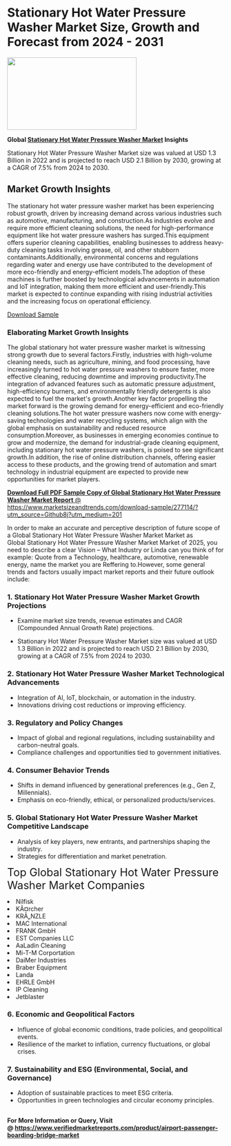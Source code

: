 <H1>Stationary Hot Water Pressure Washer Market Size, Growth and Forecast from 2024 - 2031</H1><img class="aligncenter size-medium wp-image-584254" src="https://thirdeyenews.in/wp-content/uploads/2024/09/Global-Market-Research-300x168.jpeg" alt="" width="300" height="168" /><p><strong>Global&nbsp;<a href="https://www.marketsizeandtrends.com/download-sample/277114/?utm_source=Github8j?utm_medium=201">Stationary Hot Water Pressure Washer Market</a> Insights</strong></p><p>Stationary Hot Water Pressure Washer Market size was valued at USD 1.3 Billion in 2022 and is projected to reach USD 2.1 Billion by 2030, growing at a CAGR of 7.5% from 2024 to 2030.</p><p><h2>Market Growth Insights</h2> The stationary hot water pressure washer market has been experiencing robust growth, driven by increasing demand across various industries such as automotive, manufacturing, and construction.As industries evolve and require more efficient cleaning solutions, the need for high-performance equipment like hot water pressure washers has surged.This equipment offers superior cleaning capabilities, enabling businesses to address heavy-duty cleaning tasks involving grease, oil, and other stubborn contaminants.Additionally, environmental concerns and regulations regarding water and energy use have contributed to the development of more eco-friendly and energy-efficient models.The adoption of these machines is further boosted by technological advancements in automation and IoT integration, making them more efficient and user-friendly.This market is expected to continue expanding with rising industrial activities and the increasing focus on operational efficiency.<p><a href="#">Download Sample</a></p> <h3>Elaborating Market Growth Insights</h3> The global stationary hot water pressure washer market is witnessing strong growth due to several factors.Firstly, industries with high-volume cleaning needs, such as agriculture, mining, and food processing, have increasingly turned to hot water pressure washers to ensure faster, more effective cleaning, reducing downtime and improving productivity.The integration of advanced features such as automatic pressure adjustment, high-efficiency burners, and environmentally friendly detergents is also expected to fuel the market's growth.Another key factor propelling the market forward is the growing demand for energy-efficient and eco-friendly cleaning solutions.The hot water pressure washers now come with energy-saving technologies and water recycling systems, which align with the global emphasis on sustainability and reduced resource consumption.Moreover, as businesses in emerging economies continue to grow and modernize, the demand for industrial-grade cleaning equipment, including stationary hot water pressure washers, is poised to see significant growth.In addition, the rise of online distribution channels, offering easier access to these products, and the growing trend of automation and smart technology in industrial equipment are expected to provide new opportunities for market players.<p><a href="#"></p><p><span class=""><strong>Download Full PDF Sample Copy of Global Stationary Hot Water Pressure Washer Market Report</strong> @ <a href="https://www.marketsizeandtrends.com/download-sample/277114/?utm_source=Github8j?utm_medium=201" target="_blank">https://www.marketsizeandtrends.com/download-sample/277114/?utm_source=Github8j?utm_medium=201</a></span></p><p>In order to make an accurate and perceptive description of future scope of a Global&nbsp;Stationary Hot Water Pressure Washer Market Market as Global&nbsp;Stationary Hot Water Pressure Washer Market Market of 2025, you need to describe a clear Vision &ndash; What Industry or Linda can you think of for example: Quote from a Technology, healthcare, automotive, renewable energy, name the market you are Reffering to.However, some general trends and factors usually impact market reports and their future outlook include:</p><h3>1.&nbsp;<strong>Stationary Hot Water Pressure Washer Market Growth Projections</strong></h3><ul><li>Examine market size trends, revenue estimates and CAGR (Compounded Annual Growth Rate) projections.</li><li><p>Stationary Hot Water Pressure Washer Market size was valued at USD 1.3 Billion in 2022 and is projected to reach USD 2.1 Billion by 2030, growing at a CAGR of 7.5% from 2024 to 2030.</p></li></ul><h3>2.&nbsp;<strong>Stationary Hot Water Pressure Washer Market Technological Advancements</strong></h3><ul><li>Integration of AI, IoT, blockchain, or automation in the industry.</li><li>Innovations driving cost reductions or improving efficiency.</li></ul><h3>3.&nbsp;<strong>Regulatory and Policy Changes</strong></h3><ul><li>Impact of global and regional regulations, including sustainability and carbon-neutral goals.</li><li>Compliance challenges and opportunities tied to government initiatives.</li></ul><h3>4.&nbsp;<strong>Consumer Behavior Trends</strong></h3><ul><li>Shifts in demand influenced by generational preferences (e.g., Gen Z, Millennials).</li><li>Emphasis on eco-friendly, ethical, or personalized products/services.</li></ul><h3>5.&nbsp;<strong>Global Stationary Hot Water Pressure Washer Market Competitive Landscape</strong></h3><ul><li>Analysis of key players, new entrants, and partnerships shaping the industry.</li><li>Strategies for differentiation and market penetration.</li></ul><p data-pm-slice="1 1 []"><span style="color: inherit; font-family: inherit; font-size: 25px;">Top Global Stationary Hot Water Pressure Washer Market Companies</span></p><div class="" data-test-id=""><p><li>Nilfisk</li><li> KÃ¤rcher</li><li> KRÃ„NZLE</li><li> MAC International</li><li> FRANK GmbH</li><li> EST Companies LLC</li><li> AaLadin Cleaning</li><li> Mi-T-M Corportation</li><li> DaiMer Industries</li><li> Braber Equipment</li><li> Landa</li><li> EHRLE GmbH</li><li> IP Cleaning</li><li> Jetblaster</li></p></div><h3>6.&nbsp;<strong>Economic and Geopolitical Factors</strong></h3><ul><li>Influence of global economic conditions, trade policies, and geopolitical events.</li><li>Resilience of the market to inflation, currency fluctuations, or global crises.</li></ul><h3>7.&nbsp;<strong>Sustainability and ESG (Environmental, Social, and Governance)</strong></h3><ul><li>Adoption of sustainable practices to meet ESG criteria.</li><li>Opportunities in green technologies and circular economy principles.</li></ul><h2><strong style="font-size: 14px;">For More Information or Query, Visit @&nbsp;</strong><a style="background-color: #ffffff; font-size: 14px;" href="https://www.marketsizeandtrends.com/report/stationary-hot-water-pressure-washer-market/" target="_blank">https://www.verifiedmarketreports.com/product/airport-passenger-boarding-bridge-market</a></h2>